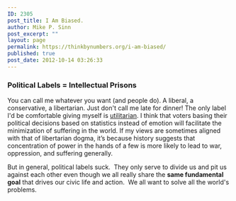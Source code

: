 ```yaml
---
ID: 2305
post_title: I Am Biased.
author: Mike P. Sinn
post_excerpt: ""
layout: page
permalink: https://thinkbynumbers.org/i-am-biased/
published: true
post_date: 2012-10-14 03:26:33
---
```

<h3>Political Labels = Intellectual Prisons</h3>

You can call me whatever you want (and people do). A liberal, a conservative, a libertarian. Just don't call me late for dinner! The only label I'd be comfortable giving myself is <a href="https://en.wikipedia.org/wiki/Utilitarianism">utilitarian</a>. I think that voters basing their political decisions based on statistics instead of emotion will facilitate the minimization of suffering in the world. If my views are sometimes aligned with that of libertarian dogma, it’s because history suggests that concentration of power in the hands of a few is more likely to lead to war, oppression, and suffering generally.

But in general, political labels suck.  They only serve to divide us and pit us against each other even though we all really share the <strong>same fundamental goal</strong> that drives our civic life and action.  We all want to solve all the world's problems.